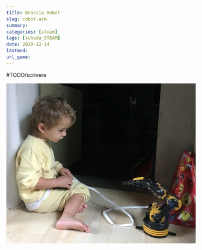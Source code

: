 ```yaml
---
title: Braccio Robot
slug: robot-arm
summary: 
categories: [steam]
tags: [scheda_STEAM]
date: 2020-12-14
lastmod: 
url_game: 
---
```

#TODO/scrivere 

![](steam_braccio_robot.jpg)


